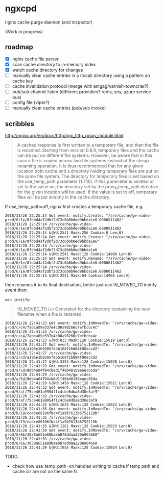 # ngxcpd

nginx cache purge daemon (and inspector)

(Work in progress)

## roadmap

- [x] nginx cache file parser
- [x] scan cache directory to in-memory index
- [x] watch cache directory for changes
- [ ] manually clear cache entries in a (local) directory using a pattern on cache key
- [ ] cache invalidation protocol (merge with emgag/varnish-towncrier?)
- [ ] pub/sub channel listen (different providers? redis, sns, azure service bus)
- [ ] config file (viper?)
- [ ] manually clear cache entries (pub/sub invoke)

## scribbles

http://nginx.org/en/docs/http/ngx_http_proxy_module.html 

> A cached response is first written to a temporary file, and then the file is renamed. Starting from version 0.8.9, temporary files and the cache can be put on different file systems. However, be aware that in this case a file is copied across two file systems instead of the cheap renaming operation. It is thus recommended that for any given location both cache and a directory holding temporary files are put on the same file system. The directory for temporary files is set based on the use_temp_path parameter (1.7.10). If this parameter is omitted or set to the value on, the directory set by the proxy_temp_path directive for the given location will be used. If the value is set to off, temporary files will be put directly in the cache directory.


If use_temp_path=off, nginx first creates a temporary cache file, e.g.

```
2018/11/26 22:25:14 Got event: notify.Create: "/srv/cache/gw-video-prod/6/1e/8fdbd4af2dbf2d73c6b0b0ed9bbda1e6.0000011462"
2018/11/26 22:25:14 /srv/cache/gw-video-prod/6/1e/8fdbd4af2dbf2d73c6b0b0ed9bbda1e6.0000011462
2018/11/26 22:25:14 &{Wd:2541 Mask:256 Cookie:0 Len:0}
2018/11/26 22:25:14 Got event: notify.Create: "/srv/cache/gw-video-prod/6/1e/8fdbd4af2dbf2d73c6b0b0ed9bbda1e6"
2018/11/26 22:25:14 /srv/cache/gw-video-prod/6/1e/8fdbd4af2dbf2d73c6b0b0ed9bbda1e6
2018/11/26 22:25:14 &{Wd:2541 Mask:128 Cookie:14966 Len:0}
2018/11/26 22:25:14 Got event: notify.Rename: "/srv/cache/gw-video-prod/6/1e/8fdbd4af2dbf2d73c6b0b0ed9bbda1e6.0000011462"
2018/11/26 22:25:14 /srv/cache/gw-video-prod/6/1e/8fdbd4af2dbf2d73c6b0b0ed9bbda1e6.0000011462
2018/11/26 22:25:14 &{Wd:2541 Mask:64 Cookie:14966 Len:0}
```

then renames it to its final destination, better just use IN_MOVED_TO inotify event then:

`man inotify`:
> IN_MOVED_TO (+)
>      Generated for the directory containing the new filename when a file is renamed.

```
2018/11/26 22:41:23 Got event: notify.InMovedTo: "/srv/cache/gw-video-prod/c/c4/7abca09e337e4c00a98266c7efbcbc4c"
2018/11/26 22:41:23 /srv/cache/gw-video-prod/c/c4/7abca09e337e4c00a98266c7efbcbc4c
2018/11/26 22:41:23 &{Wd:833 Mask:128 Cookie:15019 Len:0}
2018/11/26 22:41:27 Got event: notify.InMovedTo: "/srv/cache/gw-video-prod/2/cd/a196e1b9305febb168f2b084f00eccd2"
2018/11/26 22:41:27 /srv/cache/gw-video-prod/2/cd/a196e1b9305febb168f2b084f00eccd2
2018/11/26 22:41:27 &{Wd:3394 Mask:128 Cookie:15020 Len:0}
2018/11/26 22:41:29 Got event: notify.InMovedTo: "/srv/cache/gw-video-prod/a/5d/8db4a84f94cb8d1f40b48159eaec65da"
2018/11/26 22:41:29 /srv/cache/gw-video-prod/a/5d/8db4a84f94cb8d1f40b48159eaec65da
2018/11/26 22:41:29 &{Wd:1450 Mask:128 Cookie:15021 Len:0}
2018/11/26 22:41:32 Got event: notify.InMovedTo: "/srv/cache/gw-video-prod/9/af/75ce461a9954f1c4cbe8dba8d30e3af9"
2018/11/26 22:41:32 /srv/cache/gw-video-prod/9/af/75ce461a9954f1c4cbe8dba8d30e3af9
2018/11/26 22:41:32 &{Wd:1625 Mask:128 Cookie:15022 Len:0}
2018/11/26 22:41:35 Got event: notify.InMovedTo: "/srv/cache/gw-video-prod/b/19/ccdce86106fbc4f1a9b7613b6752119b"
2018/11/26 22:41:35 /srv/cache/gw-video-prod/b/19/ccdce86106fbc4f1a9b7613b6752119b
2018/11/26 22:41:35 &{Wd:1261 Mask:128 Cookie:15023 Len:0}
2018/11/26 22:41:39 Got event: notify.InMovedTo: "/srv/cache/gw-video-prod/8/66/3038a651e89baeb878ddaa220e004668"
2018/11/26 22:41:39 /srv/cache/gw-video-prod/8/66/3038a651e89baeb878ddaa220e004668
2018/11/26 22:41:39 &{Wd:1955 Mask:128 Cookie:15024 Len:0}
```

TODO: 
* check how use_temp_path=on handles writing to cache if temp path and cache dir are not on the same fs